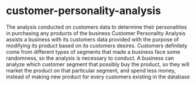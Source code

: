 # customer-personality-analysis
The analysis conducted on customers data to determine their personalities in purchasing any products of the business
Customer Personality Analysis assists a business with its customers data provided with the purpose of modifying its product based on its customers desires. 
Customers definitely come from different types of segments that made a business face some randomness, so the analysis is necessary to conduct.
A business can analyze which customer segment that possibly buy the product, so they will market the product on that particular segment, and spend less money, instead of making new product for every customers existing in the database
